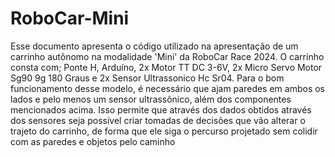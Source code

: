 # RoboCar-Mini
Esse documento apresenta o código utilizado na apresentação de um carrinho autônomo na modalidade 'Mini' da RoboCar Race 2024. 
O carrinho consta com; Ponte H, Arduíno, 2x Motor TT DC 3-6V, 2x Micro Servo Motor Sg90 9g 180 Graus e 2x Sensor Ultrassonico Hc Sr04. 
Para o bom funcionamento desse modelo, é necessário que ajam paredes em ambos os lados e pelo menos um sensor ultrassônico, além dos componentes mencionados acima. 
Isso permite que através dos dados obtidos através dos sensores seja possível criar tomadas de decisões que vão alterar o trajeto do carrinho, de forma que ele siga o percurso projetado sem colidir com as paredes e objetos pelo caminho

